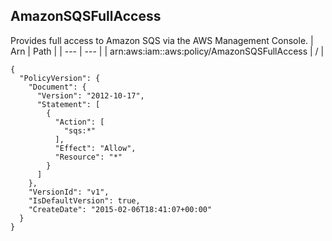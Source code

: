 
## AmazonSQSFullAccess
Provides full access to Amazon SQS via the AWS Management Console.
| Arn | Path |
| --- | --- |
| arn:aws:iam::aws:policy/AmazonSQSFullAccess | / |
```
{
  "PolicyVersion": {
    "Document": {
      "Version": "2012-10-17",
      "Statement": [
        {
          "Action": [
            "sqs:*"
          ],
          "Effect": "Allow",
          "Resource": "*"
        }
      ]
    },
    "VersionId": "v1",
    "IsDefaultVersion": true,
    "CreateDate": "2015-02-06T18:41:07+00:00"
  }
}
```
